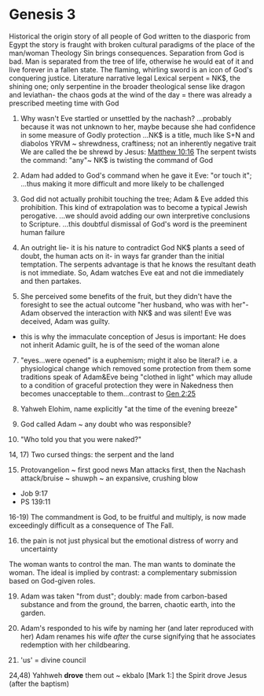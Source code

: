 # Genesis 3

Historical
  the origin story of all people of God
  written to the diasporic from Egypt
  the story is fraught with broken cultural paradigms of the place of the man/woman
Theology
  Sin brings consequences.
  Separation from God is bad.
  Man is separated from the tree of life, otherwise he would eat of it and live forever in a fallen state.
  The flaming, whirling sword is an icon of God's conquering justice.
Literature
  narrative
  legal
Lexical
  serpent = NK$, the shining one; only serpentine in the broader theological sense like dragon and leviathan- the chaos gods
  at the wind of the day = there was already a prescribed meeting time with God


1) Why wasn't Eve startled or unsettled by the nachash?
  ...probably because it was not unknown to her, maybe because she had confidence in some measure of Godly protection
  ...NK$ is a title, much like S+N and diabolos
  YRVM ~ shrewdness, craftiness; not an inherently negative trait
  We are called the be shrewd by Jesus: [Matthew 10:16]()
  The serpent twists the command:
    "any"~ NK$ is twisting the command of God

2) Adam had added to God's command when he gave it Eve: "or touch it"; 
  ...thus making it more difficult and more likely to be challenged

3) God did not actually prohibit touching the tree; Adam & Eve added this prohibition.
  This kind of extrapolation was to become a typical Jewish perogative.
  ...we should avoid adding our own interpretive conclusions to Scripture.
  ...this doubtful dismissal of God's word is the preeminent human failure

4) An outright lie- it is his nature to contradict God
  NK$ plants a seed of doubt, the human acts on it- in ways far grander than the initial temptation.
  The serpents advantage is that he knows the resultant death is not immediate.
  So, Adam watches Eve eat and not die immediately and then partakes.


6) She perceived some benefits of the fruit, but they didn't have the foresight to see the actual outcome
"her husband, who was with her"- Adam observed the interaction with NK$ and was silent!
Eve was deceived, Adam was guilty.
  - this is why the immaculate conception of Jesus is important: He does not inherit Adamic guilt, he is of the seed of the woman alone

7) "eyes...were opened" is a euphemism; might it also be literal?
  i.e. a physiological change which removed some protection from them
  some traditions speak of Adam&Eve being "clothed in light" which may allude to a condition of graceful protection they were in
  Nakedness then becomes unacceptable to them...contrast to [Gen 2:25]()

8) Yahweh Elohim, name explicitly
  "at the time of the evening breeze"

9) God called Adam ~ any doubt who was responsible?


11) "Who told you that you were naked?"


14, 17) Two cursed things: the serpent and the land

15) Protovangelion ~ first good news
Man attacks first, then the Nachash
attack/bruise ~ shuwph ~ an expansive, crushing blow
  - Job 9:17
  - PS 139:11


16-19) The commandment is God, to be fruitful and multiply, is now made exceedingly difficult as a consequence of The Fall.


16) the pain is not just physical but the emotional distress of worry and uncertainty

The woman wants to control the man.  The man wants to dominate the woman.
The ideal is implied by contrast: a complementary submission based on God-given roles.


19) Adam was taken "from dust"; doubly: made from carbon-based substance and from the ground, the barren, chaotic earth, into the garden.

20) Adam's responded to his wife by naming her (and later reproduced with her)
  Adam renames his wife _after_ the curse signifying that he associates redemption with her childbearing.


22) 'us' = divine council


24,48) Yahhweh **drove** them out ~ ekbalo
	[Mark 1:] the Spirit drove Jesus (after the baptism)
